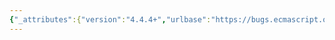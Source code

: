 ```yaml
---
{"_attributes":{"version":"4.4.4+","urlbase":"https://bugs.ecmascript.org/","maintainer":"dherman@mozilla.com"},"bug":{"bug_id":2517,"creation_ts":"2014-02-08 10:54:00 -0800","short_desc":"undefined \"SameAs\"","delta_ts":"2014-04-06 11:29:37 -0700","product":"Draft for 6th Edition","component":"technical issue","version":"Rev 22: January 20, 2014 Draft","rep_platform":"All","op_sys":"All","bug_status":"RESOLVED","resolution":"FIXED","priority":"Normal","bug_severity":"enhancement","everconfirmed":true,"reporter":{"uid":"ecmascript","name":"C. Scott Ananian"},"assigned_to":{"uid":"allen","name":"Allen Wirfs-Brock"},"long_desc":[{"commentid":7216,"comment_count":0,"who":{"uid":"ecmascript","name":"C. Scott Ananian"},"bug_when":"2014-02-08 10:54:52 -0800","thetext":"Seems related to bug #1408.\n\nThe definitions of CreatePromiseCapabilityRecord (25.4.1.5.1) and LinkDeclarativeModules (15.2.5.5, two occurrences) reference an abstract operation \"SameAs\" which does not exist elsewhere in the spec.  These should probably be changed to SameValue."},{"commentid":7253,"comment_count":1,"who":{"uid":"allen","name":"Allen Wirfs-Brock"},"bug_when":"2014-02-12 14:38:12 -0800","thetext":"fixed in rev23 editor's draft"},{"commentid":7523,"comment_count":2,"who":{"uid":"allen","name":"Allen Wirfs-Brock"},"bug_when":"2014-04-06 11:29:37 -0700","thetext":"fixed in rev23 draft"}]}}
---
```

